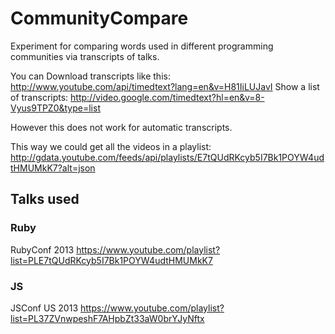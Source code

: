 # CommunityCompare

Experiment for comparing words used in different programming communities via
transcripts of talks.

You can Download transcripts like this:
http://www.youtube.com/api/timedtext?lang=en&v=H81IiLUJavI
Show a list of transcripts: http://video.google.com/timedtext?hl=en&v=8-Vyus9TPZ0&type=list

However this does not work for automatic transcripts.

This way we could get all the videos in a playlist:
http://gdata.youtube.com/feeds/api/playlists/E7tQUdRKcyb5I7Bk1POYW4udtHMUMkK7?alt=json

## Talks used

### Ruby
RubyConf 2013 https://www.youtube.com/playlist?list=PLE7tQUdRKcyb5I7Bk1POYW4udtHMUMkK7

### JS
JSConf US 2013 https://www.youtube.com/playlist?list=PL37ZVnwpeshF7AHpbZt33aW0brYJyNftx
